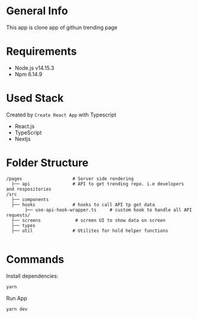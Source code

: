 
# General Info
This app is clone app of githun trending page


# Requirements

- Node.js v14.15.3
- Npm 6.14.9

# Used Stack

Created by `Create React App` with Typescript

- React.js
- TypeScript
- Nextjs


# Folder Structure

```
/pages                   # Server side rendering
  ├── api                # API to get trending repo. i.e developers and respositories
/src
  ├── components
  ├── hooks              # hooks to call API tp get data
       ├── use-api-hook-wrapper.ts     # custom hook to handle all API requests/
  ├── screens             # screen UI to show data on screen
  ├── types
  ├── util               # Utilites for hold helper functions 
  
```

# Commands

Install dependencies:

```sh
yarn
```

Run App

```sh
yarn dev
```


